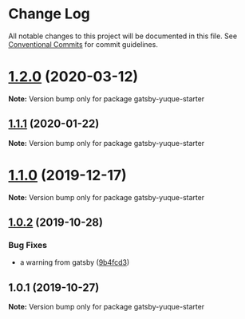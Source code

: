 # Change Log

All notable changes to this project will be documented in this file.
See [Conventional Commits](https://conventionalcommits.org) for commit guidelines.

# [1.2.0](https://github.com/Raincal/gatsby-yuque-starter/compare/gatsby-yuque-starter@1.1.1...gatsby-yuque-starter@1.2.0) (2020-03-12)

**Note:** Version bump only for package gatsby-yuque-starter





## [1.1.1](https://github.com/Raincal/gatsby-yuque-starter/compare/gatsby-yuque-starter@1.1.0...gatsby-yuque-starter@1.1.1) (2020-01-22)

**Note:** Version bump only for package gatsby-yuque-starter





# [1.1.0](https://github.com/Raincal/gatsby-yuque-starter/compare/gatsby-yuque-starter@1.0.2...gatsby-yuque-starter@1.1.0) (2019-12-17)

**Note:** Version bump only for package gatsby-yuque-starter





## [1.0.2](https://github.com/Raincal/gatsby-yuque-starter/compare/gatsby-yuque-starter@1.0.1...gatsby-yuque-starter@1.0.2) (2019-10-28)


### Bug Fixes

* a warning from gatsby ([9b4fcd3](https://github.com/Raincal/gatsby-yuque-starter/commit/9b4fcd353601288f162b84a16b05b00447657342))





## 1.0.1 (2019-10-27)

**Note:** Version bump only for package gatsby-yuque-starter
